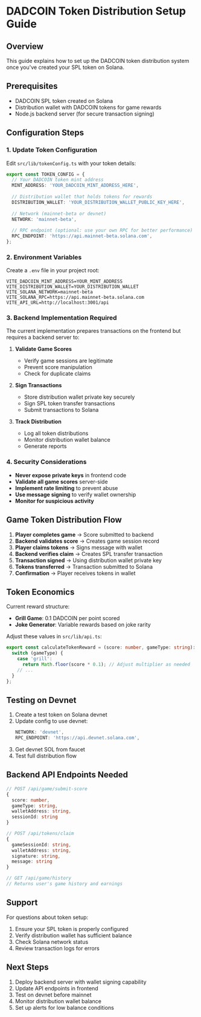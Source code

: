 # DADCOIN Token Distribution Setup Guide

## Overview
This guide explains how to set up the DADCOIN token distribution system once you've created your SPL token on Solana.

## Prerequisites
- DADCOIN SPL token created on Solana
- Distribution wallet with DADCOIN tokens for game rewards
- Node.js backend server (for secure transaction signing)

## Configuration Steps

### 1. Update Token Configuration
Edit `src/lib/tokenConfig.ts` with your token details:

```typescript
export const TOKEN_CONFIG = {
  // Your DADCOIN token mint address
  MINT_ADDRESS: 'YOUR_DADCOIN_MINT_ADDRESS_HERE',
  
  // Distribution wallet that holds tokens for rewards
  DISTRIBUTION_WALLET: 'YOUR_DISTRIBUTION_WALLET_PUBLIC_KEY_HERE',
  
  // Network (mainnet-beta or devnet)
  NETWORK: 'mainnet-beta',
  
  // RPC endpoint (optional: use your own RPC for better performance)
  RPC_ENDPOINT: 'https://api.mainnet-beta.solana.com',
};
```

### 2. Environment Variables
Create a `.env` file in your project root:

```env
VITE_DADCOIN_MINT_ADDRESS=YOUR_MINT_ADDRESS
VITE_DISTRIBUTION_WALLET=YOUR_DISTRIBUTION_WALLET
VITE_SOLANA_NETWORK=mainnet-beta
VITE_SOLANA_RPC=https://api.mainnet-beta.solana.com
VITE_API_URL=http://localhost:3001/api
```

### 3. Backend Implementation Required

The current implementation prepares transactions on the frontend but requires a backend server to:

1. **Validate Game Scores**
   - Verify game sessions are legitimate
   - Prevent score manipulation
   - Check for duplicate claims

2. **Sign Transactions**
   - Store distribution wallet private key securely
   - Sign SPL token transfer transactions
   - Submit transactions to Solana

3. **Track Distribution**
   - Log all token distributions
   - Monitor distribution wallet balance
   - Generate reports

### 4. Security Considerations

- **Never expose private keys** in frontend code
- **Validate all game scores** server-side
- **Implement rate limiting** to prevent abuse
- **Use message signing** to verify wallet ownership
- **Monitor for suspicious activity**

## Game Token Distribution Flow

1. **Player completes game** → Score submitted to backend
2. **Backend validates score** → Creates game session record
3. **Player claims tokens** → Signs message with wallet
4. **Backend verifies claim** → Creates SPL transfer transaction
5. **Transaction signed** → Using distribution wallet private key
6. **Tokens transferred** → Transaction submitted to Solana
7. **Confirmation** → Player receives tokens in wallet

## Token Economics

Current reward structure:
- **Grill Game**: 0.1 DADCOIN per point scored
- **Joke Generator**: Variable rewards based on joke rarity

Adjust these values in `src/lib/api.ts`:

```typescript
export const calculateTokenReward = (score: number, gameType: string): number => {
  switch (gameType) {
    case 'grill':
      return Math.floor(score * 0.1); // Adjust multiplier as needed
    // ...
  }
};
```

## Testing on Devnet

1. Create a test token on Solana devnet
2. Update config to use devnet:
   ```typescript
   NETWORK: 'devnet',
   RPC_ENDPOINT: 'https://api.devnet.solana.com',
   ```
3. Get devnet SOL from faucet
4. Test full distribution flow

## Backend API Endpoints Needed

```typescript
// POST /api/game/submit-score
{
  score: number,
  gameType: string,
  walletAddress: string,
  sessionId: string
}

// POST /api/tokens/claim
{
  gameSessionId: string,
  walletAddress: string,
  signature: string,
  message: string
}

// GET /api/game/history
// Returns user's game history and earnings
```

## Support

For questions about token setup:
1. Ensure your SPL token is properly configured
2. Verify distribution wallet has sufficient balance
3. Check Solana network status
4. Review transaction logs for errors

## Next Steps

1. Deploy backend server with wallet signing capability
2. Update API endpoints in frontend
3. Test on devnet before mainnet
4. Monitor distribution wallet balance
5. Set up alerts for low balance conditions